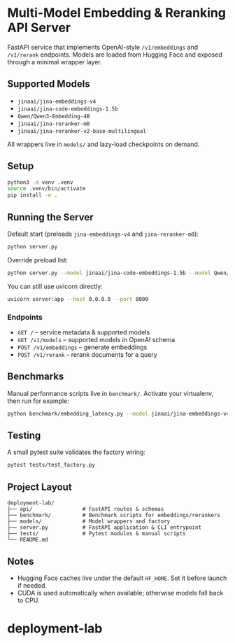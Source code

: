 # Multi-Model Embedding & Reranking API Server

FastAPI service that implements OpenAI-style `/v1/embeddings` and `/v1/rerank` endpoints. Models are loaded from Hugging Face and exposed through a minimal wrapper layer.

## Supported Models

- `jinaai/jina-embeddings-v4`
- `jinaai/jina-code-embeddings-1.5b`
- `Qwen/Qwen3-Embedding-4B`
- `jinaai/jina-reranker-m0`
- `jinaai/jina-reranker-v2-base-multilingual`

All wrappers live in `models/` and lazy-load checkpoints on demand.

## Setup

```bash
python3 -m venv .venv
source .venv/bin/activate
pip install -e .
```

## Running the Server

Default start (preloads `jina-embeddings-v4` and `jina-reranker-m0`):

```bash
python server.py
```

Override preload list:

```bash
python server.py --model jinaai/jina-code-embeddings-1.5b --model Qwen/Qwen3-Embedding-4B
```

You can still use uvicorn directly:

```bash
uvicorn server:app --host 0.0.0.0 --port 8000
```

### Endpoints
- `GET /` – service metadata & supported models
- `GET /v1/models` – supported models in OpenAI schema
- `POST /v1/embeddings` – generate embeddings
- `POST /v1/rerank` – rerank documents for a query

## Benchmarks

Manual performance scripts live in `benchmark/`. Activate your virtualenv, then run for example:

```bash
python benchmark/embedding_latency.py --model jinaai/jina-embeddings-v4
```

## Testing

A small pytest suite validates the factory wiring:

```bash
pytest tests/test_factory.py
```

## Project Layout

```
deployment-lab/
├── api/                # FastAPI routes & schemas
├── benchmark/          # Benchmark scripts for embeddings/rerankers
├── models/             # Model wrappers and factory
├── server.py           # FastAPI application & CLI entrypoint
├── tests/              # Pytest modules & manual scripts
└── README.md
```

## Notes

- Hugging Face caches live under the default `HF_HOME`. Set it before launch if needed.
- CUDA is used automatically when available; otherwise models fall back to CPU.
# deployment-lab
